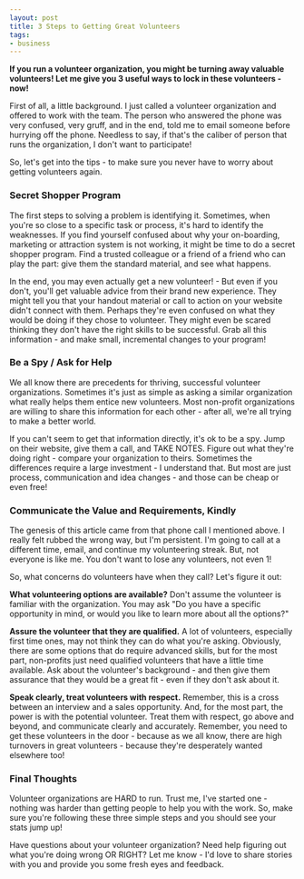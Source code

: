 ```yaml
---
layout: post
title: 3 Steps to Getting Great Volunteers
tags:
- business
---
```

**If you run a volunteer organization, you might be turning away valuable volunteers!  Let me give you 3 useful ways to lock in these volunteers - now!**

First of all, a little background.  I just called a volunteer organization and offered to work with the team.  The person who answered the phone was very confused, very gruff, and in the end, told me to email someone before hurrying off the phone.  Needless to say, if that's the caliber of person that runs the organization, I don't want to participate!  

So, let's get into the tips - to make sure you never have to worry about getting volunteers again.

### Secret Shopper Program

The first steps to solving a problem is identifying it.  Sometimes, when you're so close to a specific task or process, it's hard to identify the weaknesses.  If you find yourself confused about why your on-boarding, marketing or attraction system is not working, it might be time to do a secret shopper program.  Find a trusted colleague or a friend of a friend who can play the part: give them the standard material, and see what happens.  

In the end, you may even actually get a new volunteer! - But even if you don't, you'll get valuable advice from their brand new experience.  They might tell you that your handout material or call to action on your website didn't connect with them.  Perhaps they're even confused on what they would be doing if they chose to volunteer.  They might even be scared thinking they don't have the right skills to be successful.  Grab all this information - and make small, incremental changes to your program!

### Be a Spy / Ask for Help

We all know there are precedents for thriving, successful volunteer organizations.  Sometimes it's just as simple as asking a similar organization what really helps them entice new volunteers.  Most non-profit organizations are willing to share this information for each other - after all, we're all trying to make a better world.  

If you can't seem to get that information directly, it's ok to be a spy.  Jump on their website, give them a call, and TAKE NOTES.  Figure out what they're doing right - compare your organization to theirs.  Sometimes the differences require a large investment - I understand that.  But most are just process, communication and idea changes - and those can be cheap or even free!

### Communicate the Value and Requirements, Kindly

The genesis of this article came from that phone call I mentioned above.  I really felt rubbed the wrong way, but I'm persistent.  I'm going to call at a different time, email, and continue my volunteering streak.  But, not everyone is like me.  You don't want to lose any volunteers, not even 1!  

So, what concerns do volunteers have when they call?  Let's figure it out:

**What volunteering options are available?**
Don't assume the volunteer is familiar with the organization.  You may ask "Do you have a specific opportunity in mind, or would you like to learn more about all the options?"

**Assure the volunteer that they are qualified.**
A lot of volunteers, especially first time ones, may not think they can do what you're asking.  Obviously, there are some options that do require advanced skills, but for the most part, non-profits just need qualified volunteers that have a little time available.  Ask about the volunteer's background - and then give them assurance that they would be a great fit - even if they don't ask about it.

**Speak clearly, treat volunteers with respect.**
Remember, this is a cross between an interview and a sales opportunity.  And, for the most part, the power is with the potential volunteer.  Treat them with respect, go above and beyond, and communicate clearly and accurately.  Remember, you need to get these volunteers in the door - because as we all know, there are high turnovers in great volunteers - because they're desperately wanted elsewhere too!

### Final Thoughts

Volunteer organizations are HARD to run.  Trust me, I've started one - nothing was harder than getting people to help you with the work.  So, make sure you're following these three simple steps and you should see your stats jump up!

Have questions about your volunteer organization?  Need help figuring out what you're doing wrong OR RIGHT? Let me know - I'd love to share stories with you and provide you some fresh eyes and feedback.
